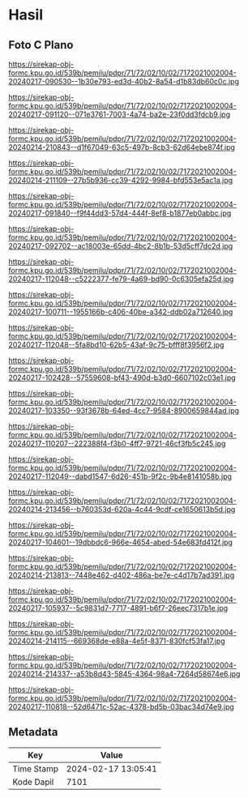 # Hasil

## Foto C Plano

https://sirekap-obj-formc.kpu.go.id/539b/pemilu/pdpr/71/72/02/10/02/7172021002004-20240217-090530--1b30e793-ed3d-40b2-8a54-d1b83db60c0c.jpg

https://sirekap-obj-formc.kpu.go.id/539b/pemilu/pdpr/71/72/02/10/02/7172021002004-20240217-091120--071e3761-7003-4a74-ba2e-23f0dd3fdcb9.jpg

https://sirekap-obj-formc.kpu.go.id/539b/pemilu/pdpr/71/72/02/10/02/7172021002004-20240214-210843--d1f67049-63c5-497b-8cb3-62d64ebe874f.jpg

https://sirekap-obj-formc.kpu.go.id/539b/pemilu/pdpr/71/72/02/10/02/7172021002004-20240214-211109--27b5b936-cc39-4292-9984-bfd553e5ac1a.jpg

https://sirekap-obj-formc.kpu.go.id/539b/pemilu/pdpr/71/72/02/10/02/7172021002004-20240217-091840--f9f44dd3-57d4-444f-8ef8-b1877eb0abbc.jpg

https://sirekap-obj-formc.kpu.go.id/539b/pemilu/pdpr/71/72/02/10/02/7172021002004-20240217-092702--ac18003e-65dd-4bc2-8b1b-53d5cff7dc2d.jpg

https://sirekap-obj-formc.kpu.go.id/539b/pemilu/pdpr/71/72/02/10/02/7172021002004-20240217-112048--c5222377-fe79-4a69-bd90-0c6305efa25d.jpg

https://sirekap-obj-formc.kpu.go.id/539b/pemilu/pdpr/71/72/02/10/02/7172021002004-20240217-100711--1955166b-c406-40be-a342-ddb02a712640.jpg

https://sirekap-obj-formc.kpu.go.id/539b/pemilu/pdpr/71/72/02/10/02/7172021002004-20240217-112048--5fa8bd10-62b5-43af-9c75-bfff8f3956f2.jpg

https://sirekap-obj-formc.kpu.go.id/539b/pemilu/pdpr/71/72/02/10/02/7172021002004-20240217-102428--57559608-bf43-490d-b3d0-6607102c03e1.jpg

https://sirekap-obj-formc.kpu.go.id/539b/pemilu/pdpr/71/72/02/10/02/7172021002004-20240217-103350--93f3678b-64ed-4cc7-9584-8900659844ad.jpg

https://sirekap-obj-formc.kpu.go.id/539b/pemilu/pdpr/71/72/02/10/02/7172021002004-20240217-110207--222388f4-f3b0-4ff7-9721-46cf3fb5c245.jpg

https://sirekap-obj-formc.kpu.go.id/539b/pemilu/pdpr/71/72/02/10/02/7172021002004-20240217-112049--dabd1547-6d26-451b-9f2c-9b4e8141058b.jpg

https://sirekap-obj-formc.kpu.go.id/539b/pemilu/pdpr/71/72/02/10/02/7172021002004-20240214-213456--b760353d-620a-4c44-9cdf-ce1650613b5d.jpg

https://sirekap-obj-formc.kpu.go.id/539b/pemilu/pdpr/71/72/02/10/02/7172021002004-20240217-104601--19dbbdc6-966e-4654-abed-54e683fd412f.jpg

https://sirekap-obj-formc.kpu.go.id/539b/pemilu/pdpr/71/72/02/10/02/7172021002004-20240214-213813--7448e462-d402-486a-be7e-c4d17b7ad391.jpg

https://sirekap-obj-formc.kpu.go.id/539b/pemilu/pdpr/71/72/02/10/02/7172021002004-20240217-105937--5c9831d7-7717-4891-b6f7-26eec7317b1e.jpg

https://sirekap-obj-formc.kpu.go.id/539b/pemilu/pdpr/71/72/02/10/02/7172021002004-20240214-214115--669368de-e88a-4e5f-8371-830fcf53fa17.jpg

https://sirekap-obj-formc.kpu.go.id/539b/pemilu/pdpr/71/72/02/10/02/7172021002004-20240214-214337--a53b8d43-5845-4364-98a4-7264d58674e6.jpg

https://sirekap-obj-formc.kpu.go.id/539b/pemilu/pdpr/71/72/02/10/02/7172021002004-20240217-110818--52d6471c-52ac-4378-bd5b-03bac34d74e9.jpg


## Metadata

| Key        | Value               |
| ---------- | ------------------- |
| Time Stamp | 2024-02-17 13:05:41 |
| Kode Dapil | 7101                |



